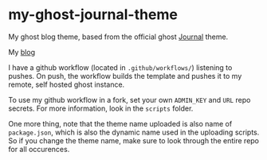 # my-ghost-journal-theme
My ghost blog theme, based from the official ghost [Journal](https://github.com/TryGhost/Journal) theme.

My [blog](https://unfooling.com)

I have a github workflow (located in `.github/workflows/`) listening to pushes. On push, the workflow builds the template and pushes it to my remote, self hosted ghost instance. 

To use my github workflow in a fork, set your own `ADMIN_KEY` and `URL` repo secrets. For more information, look in the `scripts` folder.

One more thing, note that the theme name uploaded is also name of `package.json`, which is also the dynamic name used in the uploading scripts. So if you change the theme name, make sure to look through the entire repo for all occurences.